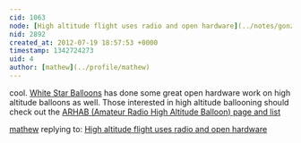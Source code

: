 ```yaml
---
cid: 1063
node: [High altitude flight uses radio and open hardware](../notes/gonzoearth/7-19-2012/high-altitude-flight-uses-radio-and-open-hardware)
nid: 2892
created_at: 2012-07-19 18:57:53 +0000
timestamp: 1342724273
uid: 4
author: [mathew](../profile/mathew)
---
```


cool.  [White Star Balloons](http://whitestarballoon.com/?page_id=9) has done some great open hardware work on high altitude balloons as well.  Those interested in high altitude ballooning should check out the [ARHAB (Amateur Radio High Altitude Balloon) page and list](http://www.arhab.org/)

[mathew](../profile/mathew) replying to: [High altitude flight uses radio and open hardware](../notes/gonzoearth/7-19-2012/high-altitude-flight-uses-radio-and-open-hardware)

